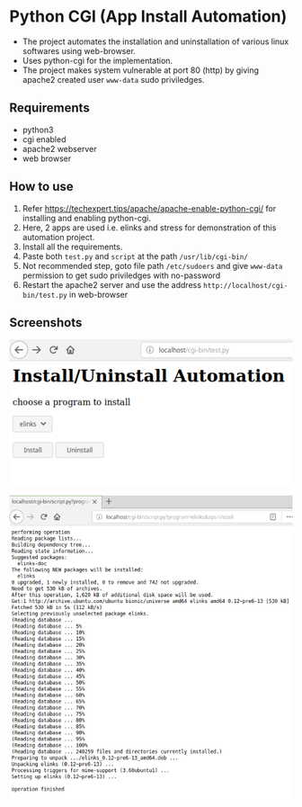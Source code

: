 # Python CGI (App Install Automation)

- The project automates the installation and uninstallation of various linux softwares using web-browser. 
- Uses python-cgi for the implementation. 
- The project makes system vulnerable at port 80 (http) by giving apache2 created user ```www-data``` sudo priviledges.


## Requirements 

- python3
- cgi enabled 
- apache2 webserver
- web browser


## How to use

1. Refer https://techexpert.tips/apache/apache-enable-python-cgi/ for installing and enabling python-cgi.
2. Here, 2 apps are used i.e. elinks and stress for demonstration of this automation project.
3. Install all the requirements.
4. Paste both ```test.py``` and ```script``` at the path ```/usr/lib/cgi-bin/```
5. Not recommended step, goto file path ```/etc/sudoers``` and give ```www-data``` permission to get sudo priviledges with no-password
6. Restart the apache2 server and use the address ```http://localhost/cgi-bin/test.py``` in web-browser

## Screenshots


![alt](img1.PNG)


![alt](img2.PNG)





